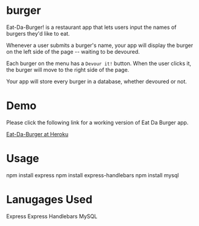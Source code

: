 # burger

Eat-Da-Burger! is a restaurant app that lets users input the names of burgers they'd like to eat.

Whenever a user submits a burger's name, your app will display the burger on the left side of the page -- waiting to be devoured.

Each burger on the menu has a `Devour it!` button. When the user clicks it, the burger will move to the right side of the page.

Your app will store every burger in a database, whether devoured or not.

# Demo

Please click the following link for a working version of Eat Da Burger app.

<a href="https://gentle-beyond-12560.herokuapp.com/">Eat-Da-Burger at Heroku</a>

# Usage

npm install express
npm install express-handlebars
npm install mysql

# Lanugages Used

Express
Express Handlebars
MySQL
